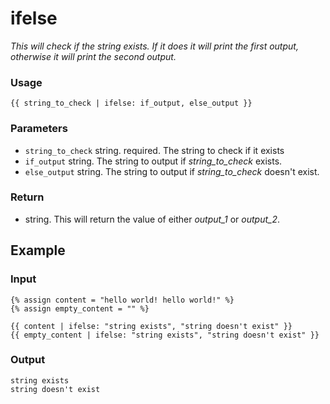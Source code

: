 # ifelse

*This will check if the string exists. If it does it will print the first output, otherwise it will print the second output.*

### **Usage**

    {{ string_to_check | ifelse: if_output, else_output }}

### **Parameters**

- `string_to_check` string. required. The string to check if it exists
- `if_output` string. The string to output if *string_to_check* exists.
- `else_output` string. The string to output if *string_to_check* doesn't exist.

### Return

- string. This will return the value of either *output_1* or *output_2*.

## **Example**

### Input

    {% assign content = "hello world! hello world!" %}
    {% assign empty_content = "" %}
    
    {{ content | ifelse: "string exists", "string doesn't exist" }}
    {{ empty_content | ifelse: "string exists", "string doesn't exist" }}

### **Output**

    string exists
    string doesn't exist
